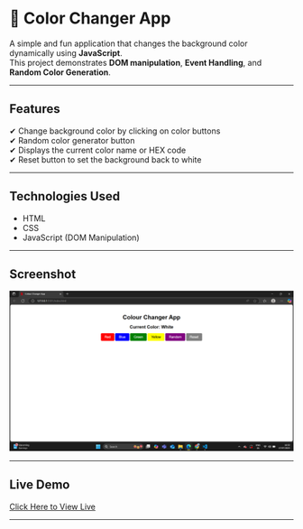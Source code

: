 # 🎨 Color Changer App

A simple and fun application that changes the background color dynamically using **JavaScript**.  
This project demonstrates **DOM manipulation**, **Event Handling**, and **Random Color Generation**.

---

##  Features
✔ Change background color by clicking on color buttons  
✔ Random color generator button  
✔ Displays the current color name or HEX code  
✔ Reset button to set the background back to white  

---

## Technologies Used
- HTML
- CSS
- JavaScript (DOM Manipulation)

---

## Screenshot
![App Screenshot](Screenshot.png)



---

##  Live Demo
[Click Here to View Live](https://colorify-switch.netlify.app/)

---

